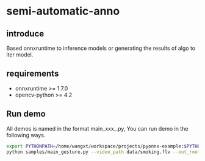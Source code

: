 # semi-automatic-anno

## introduce

Based onnxruntime to inference models or generating the results of algo to iter model. 

## requirements 

- onnxruntime >= 1.7.0
- opencv-python >= 4.2

## Run demo

All demos is named in the format main_xxx_.py, You can run demo in the following ways.

```bash
export PYTHONPATH=/home/wangxt/workspace/projects/pyonnx-example:$PYTHONPATH
python samples/main_gesture.py --video_path data/smoking.flv --out_root data/main_result/gesture
```

